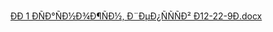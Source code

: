 [ÐÐ 1 ÐÑÐ°ÑÐ½Ð¾Ð¶ÑÐ½, Ð¨ÐµÐ¿ÑÑÑÐ² Ð12-22-9Ð.docx](https://github.com/user-attachments/files/17568635/D.D.1.D.N.D.N.D.D.D.N.D.D.D.D.N.N.N.D.D.12-22-9D.docx)
